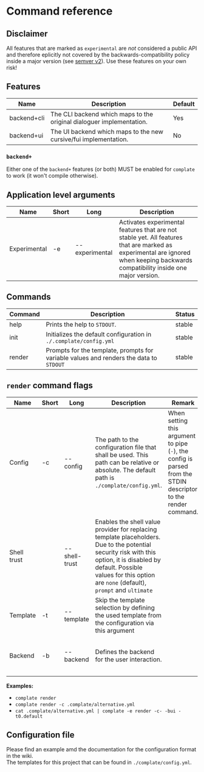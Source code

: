 # Command reference

## Disclaimer

All features that are marked as `experimental` are _not_ considered a public API and therefore eplicitly not covered by the backwards-compatibility policy inside a major version (see [semver v2](https://semver.org)). Use these features on your own risk!

## Features

|Name|Description|Default|
|-- |-- |-- |
|backend+cli|The CLI backend which maps to the original dialoguer implementation.|Yes|
|backend+ui|The UI backend which maps to the new cursive/fui implementation.|No|

### `backend+`

Either one of the `backend+` features (or both) MUST be enabled for `complate` to work (it won't compile otherwise).

## Application level arguments

|Name|Short|Long|Description|
|-- |-- |-- |-- |
|Experimental|-e|--experimental|Activates experimental features that are not stable yet. All features that are marked as experimental are ignored when keeping backwards compatibility inside one major version.|

## Commands

|Command|Description|Status|
|-- |-- |-- |
|help|Prints the help to `STDOUT`.|stable|
|init|Initializes the default configuration in `./.complate/config.yml`|stable|
|render|Prompts for the template, prompts for variable values and renders the data to `STDOUT`|stable|

## `render` command flags

|Name|Short|Long|Description|Remark|Status|
|-- |-- |-- |-- |-- |--|
|Config|-c|--config|The path to the configuration file that shall be used. This path can be relative or absolute. The default path is `./complate/config.yml`.|When setting this argument to pipe (`-`), the config is parsed from the STDIN descriptor to the render command.|stable for file path, experimental for STDIN descriptor. Pipe is only supported for `UI` backend|
|Shell trust||--shell-trust|Enables the shell value provider for replacing template placeholders. Due to the potential security risk with this option, it is disabled by default. Possible values for this option are `none` (default), `prompt` and `ultimate`||stable|
|Template|-t|--template|Skip the template selection by defining the used template from the configuration via this argument||stable|
|Backend|-b|--backend|Defines the backend for the user interaction.||`CLI` is stable. `UI` is experimental (feature = "backend+ui").

**Examples:**
* `complate render`
* `complate render -c .complate/alternative.yml`
* `cat .complate/alternative.yml | complate -e render -c- -bui -t0.default`

## Configuration file

Please find an example amd the documentation for the configuration format in the wiki.\
The templates for this project that can be found in `./complate/config.yml`.
